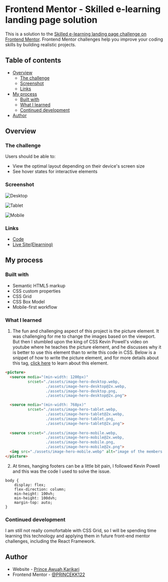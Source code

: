 # Frontend Mentor - Skilled e-learning landing page solution

This is a solution to the [Skilled e-learning landing page challenge on Frontend Mentor](https://www.frontendmentor.io/challenges/skilled-elearning-landing-page-S1ObDrZ8q). Frontend Mentor challenges help you improve your coding skills by building realistic projects.

## Table of contents

- [Overview](#overview)
  - [The challenge](#the-challenge)
  - [Screenshot](#screenshot)
  - [Links](#links)
- [My process](#my-process)
  - [Built with](#built-with)
  - [What I learned](#what-i-learned)
  - [Continued development](#continued-development)
- [Author](#author)


## Overview

### The challenge

Users should be able to:

- View the optimal layout depending on their device's screen size
- See hover states for interactive elements

### Screenshot

![Desktop](assets/screenshots/desktop.png)

![Tablet](assets/screenshots/tablet.png)

![Mobile](assets/screenshots/mobile.png)

### Links

- [Code](https://github.com/PRINCEKK122/elearning-landing-page)
- [Live Site(Elearning)](https://elearning-fem.netlify.app/)

## My process

### Built with

- Semantic HTML5 markup
- CSS custom properties
- CSS Grid
- CSS Box Model
- Mobile-first workflow

### What I learned

1. The fun and challenging aspect of this project is the picture element. It was challenging for me to change the images based on the viewport. But then I stumbled upon the king of CSS Kevin Powell's video on youtube where he teaches the picture element, and he discusses why it is better to use this element than to write this code in CSS. Below is a snippet of how to write the picture element, and for more details about this tag, [click here](https://www.youtube.com/watch?v=Rik3gHT24AM&t=722s) to learn about this element.

```html
<picture>
  <source media="(min-width: 1200px)" 
          srcset="./assets/image-hero-desktop.webp,
                  ./assets/image-hero-desktop@2x.webp,
                  ./assets/image-hero-desktop.png,
                  ./assets/image-hero-desktop@2x.png">

  <source media="(min-width: 768px)"
          srcset="./assets/image-hero-tablet.webp,
                  ./assets/image-hero-tablet@2x.webp,
                  ./assets/image-hero-tablet.png,
                  ./assets/image-hero-tablet@2x.png">
          
  <source srcset="./assets/image-hero-mobile.webp,
                  ./assets/image-hero-mobile@2x.webp,
                  ./assets/image-hero-mobile.png,
                  ./assets/image-hero-mobile@2x.png">
  <img src="./assets/image-hero-mobile.webp" alt="image of the members count">
</picture>
```

2. At times, hanging footers can be a little bit pain, I followed Kevin Powell and this was the code I used to solve the issue.
```
body {
    display: flex;
    flex-direction: column;
    min-height: 100vh;
    min-height: 100dvh;
    margin-top: auto;
}
```

### Continued development

I am still not really comofortable with CSS Grid, so I will be spending time learning this technology and applying them in future front-end mentor challenges, including the React Framework.

## Author

- Website - [Prince Awuah Karikari](https://github.com/PRINCEKK122)
- Frontend Mentor - [@PRINCEKK122](https://www.frontendmentor.io/profile/PRINCEKK122)
